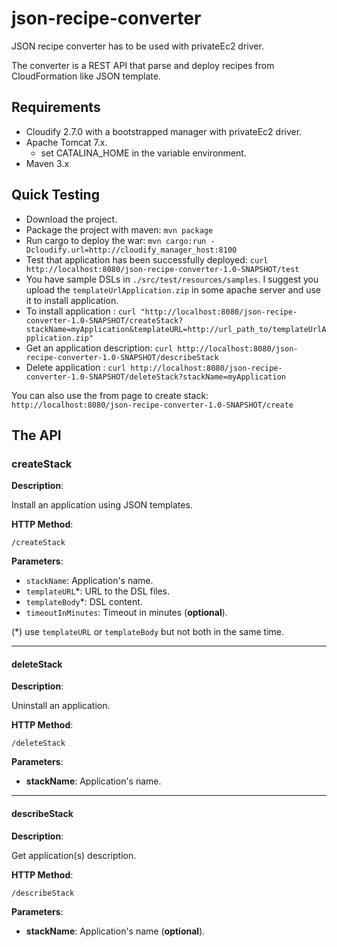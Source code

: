 # json-recipe-converter #

JSON recipe converter has to be used with privateEc2 driver. 

The converter is a REST API that parse and deploy recipes from CloudFormation like JSON template.

## Requirements ##
* Cloudify 2.7.0 with a bootstrapped manager with privateEc2 driver.
* Apache Tomcat 7.x.
	* set CATALINA_HOME in the variable environment.
* Maven 3.x

## Quick Testing ##

* Download the project.
* Package the project with maven: `mvn package`
* Run cargo to deploy the war: `mvn cargo:run -Dcloudify.url=http://cloudify_manager_host:8100`
* Test that application has been successfully deployed: `curl http://localhost:8080/json-recipe-converter-1.0-SNAPSHOT/test`
* You have sample DSLs in `./src/test/resources/samples`. I suggest you upload the `templateUrlApplication.zip` in some apache server and use it to install application.
* To install application : `curl "http://localhost:8080/json-recipe-converter-1.0-SNAPSHOT/createStack?stackName=myApplication&templateURL=http://url_path_to/templateUrlApplication.zip"`
* Get an application description: `curl http://localhost:8080/json-recipe-converter-1.0-SNAPSHOT/describeStack`
* Delete application : `curl http://localhost:8080/json-recipe-converter-1.0-SNAPSHOT/deleteStack?stackName=myApplication`

You can also use the from page to create stack: `http://localhost:8080/json-recipe-converter-1.0-SNAPSHOT/create`

## The API ##

### createStack ###

**Description**:

Install an application using JSON templates.

**HTTP Method**: 

`/createStack`

**Parameters**:

* `stackName`: Application's name.
* `templateURL`*: URL to the DSL files.
* `templateBody`*: DSL content.
* `timeoutInMinutes`: Timeout in minutes (**optional**).

(*) use `templateURL` or `templateBody` but not both in the same time. 

----------

#### deleteStack ####

**Description**:

Uninstall an application.

**HTTP Method**: 

`/deleteStack`

**Parameters**:

* **stackName**: Application's name.

----------

#### describeStack ####

**Description**:

Get application(s) description.

**HTTP Method**: 

`/describeStack`

**Parameters**:

* **stackName**: Application's name (**optional**).
